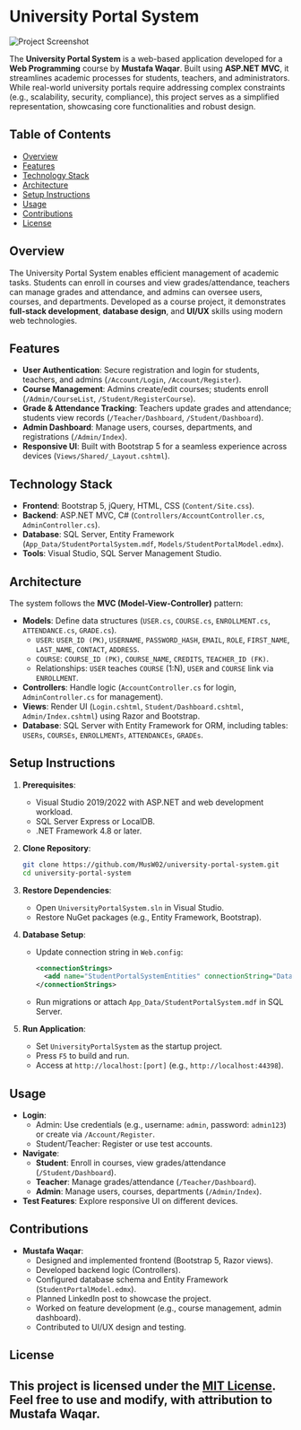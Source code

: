 # University Portal System
![Project Screenshot]([path/to/your-image.png](https://drive.google.com/file/d/1P34NZZa3G56OXJuHexGY5zqHilW_6yRn/view?usp=sharing))

The **University Portal System** is a web-based application developed for a **Web Programming** course by **Mustafa Waqar**. 
Built using **ASP.NET MVC**, it streamlines academic processes for students, teachers, and administrators. 
While real-world university portals require addressing complex constraints (e.g., scalability, security, compliance), this project serves as a simplified representation, showcasing core functionalities and robust design.

## Table of Contents
- [Overview](#overview)
- [Features](#features)
- [Technology Stack](#technology-stack)
- [Architecture](#architecture)
- [Setup Instructions](#setup-instructions)
- [Usage](#usage)
- [Contributions](#contributions)
- [License](#license)

## Overview
The University Portal System enables efficient management of academic tasks. Students can enroll in courses and view grades/attendance, teachers can manage grades and attendance, and admins can oversee users, courses, and departments. Developed as a course project, it demonstrates **full-stack development**, **database design**, and **UI/UX** skills using modern web technologies.

## Features
- **User Authentication**: Secure registration and login for students, teachers, and admins (`/Account/Login`, `/Account/Register`).
- **Course Management**: Admins create/edit courses; students enroll (`/Admin/CourseList`, `/Student/RegisterCourse`).
- **Grade & Attendance Tracking**: Teachers update grades and attendance; students view records (`/Teacher/Dashboard`, `/Student/Dashboard`).
- **Admin Dashboard**: Manage users, courses, departments, and registrations (`/Admin/Index`).
- **Responsive UI**: Built with Bootstrap 5 for a seamless experience across devices (`Views/Shared/_Layout.cshtml`).

## Technology Stack
- **Frontend**: Bootstrap 5, jQuery, HTML, CSS (`Content/Site.css`).
- **Backend**: ASP.NET MVC, C# (`Controllers/AccountController.cs`, `AdminController.cs`).
- **Database**: SQL Server, Entity Framework (`App_Data/StudentPortalSystem.mdf`, `Models/StudentPortalModel.edmx`).
- **Tools**: Visual Studio, SQL Server Management Studio.

## Architecture
The system follows the **MVC (Model-View-Controller)** pattern:
- **Models**: Define data structures (`USER.cs`, `COURSE.cs`, `ENROLLMENT.cs`, `ATTENDANCE.cs`, `GRADE.cs`).
  - `USER`: `USER_ID (PK)`, `USERNAME`, `PASSWORD_HASH`, `EMAIL`, `ROLE`, `FIRST_NAME`, `LAST_NAME`, `CONTACT`, `ADDRESS`.
  - `COURSE`: `COURSE_ID (PK)`, `COURSE_NAME`, `CREDITS`, `TEACHER_ID (FK)`.
  - Relationships: `USER` teaches `COURSE` (1:N), `USER` and `COURSE` link via `ENROLLMENT`.
- **Controllers**: Handle logic (`AccountController.cs` for login, `AdminController.cs` for management).
- **Views**: Render UI (`Login.cshtml`, `Student/Dashboard.cshtml`, `Admin/Index.cshtml`) using Razor and Bootstrap.
- **Database**: SQL Server with Entity Framework for ORM, including tables: `USERs`, `COURSEs`, `ENROLLMENTs`, `ATTENDANCEs`, `GRADEs`.

## Setup Instructions
1. **Prerequisites**:
   - Visual Studio 2019/2022 with ASP.NET and web development workload.
   - SQL Server Express or LocalDB.
   - .NET Framework 4.8 or later.

2. **Clone Repository**:
   ```bash
   git clone https://github.com/MusW02/university-portal-system.git
   cd university-portal-system
   ```

3. **Restore Dependencies**:
   - Open `UniversityPortalSystem.sln` in Visual Studio.
   - Restore NuGet packages (e.g., Entity Framework, Bootstrap).

4. **Database Setup**:
   - Update connection string in `Web.config`:
     ```xml
     <connectionStrings>
       <add name="StudentPortalSystemEntities" connectionString="Data Source=(LocalDB)\MSSQLLocalDB;AttachDbFilename=|DataDirectory|\StudentPortalSystem.mdf;Integrated Security=True" providerName="System.Data.SqlClient" />
     </connectionStrings>
     ```
   - Run migrations or attach `App_Data/StudentPortalSystem.mdf` in SQL Server.

5. **Run Application**:
   - Set `UniversityPortalSystem` as the startup project.
   - Press `F5` to build and run.
   - Access at `http://localhost:[port]` (e.g., `http://localhost:44398`).

## Usage
- **Login**:
  - Admin: Use credentials (e.g., username: `admin`, password: `admin123`) or create via `/Account/Register`.
  - Student/Teacher: Register or use test accounts.
- **Navigate**:
  - **Student**: Enroll in courses, view grades/attendance (`/Student/Dashboard`).
  - **Teacher**: Manage grades/attendance (`/Teacher/Dashboard`).
  - **Admin**: Manage users, courses, departments (`/Admin/Index`).
- **Test Features**: Explore responsive UI on different devices.

## Contributions
- **Mustafa Waqar**:
  - Designed and implemented frontend (Bootstrap 5, Razor views).
  - Developed backend logic (Controllers).
  - Configured database schema and Entity Framework (`StudentPortalModel.edmx`).
  - Planned LinkedIn post to showcase the project.
  - Worked on feature development (e.g., course management, admin dashboard).
  - Contributed to UI/UX design and testing.

## License
This project is licensed under the [MIT License](LICENSE). Feel free to use and modify, with attribution to Mustafa Waqar.
---

